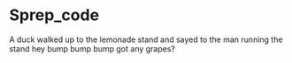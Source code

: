 # Sprep_code
A duck walked up to the lemonade stand and sayed to the man running the stand hey bump bump bump got any grapes?
